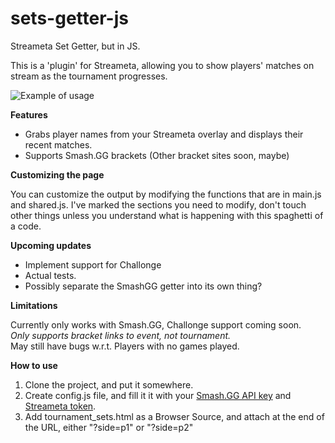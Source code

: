 # sets-getter-js
 Streameta Set Getter, but in JS.

This is a 'plugin' for Streameta, allowing you to show players' matches on stream as the tournament progresses.

![Example of usage](https://i.imgur.com/YyPe9YD.png)

**Features**

* Grabs player names from your Streameta overlay and displays their recent matches.
* Supports Smash.GG brackets (Other bracket sites soon, maybe)

**Customizing the page**

You can customize the output by modifying the functions that are in main.js and shared.js. I've marked the sections you need to modify, don't touch other things unless you understand what is happening with this spaghetti of a code.

**Upcoming updates**

* Implement support for Challonge
* Actual tests.
* Possibly separate the SmashGG getter into its own thing?

**Limitations**

Currently only works with Smash.GG, Challonge support coming soon.  
*Only supports bracket links to event, not tournament.*  
May still have bugs w.r.t. Players with no games played.

**How to use**

1. Clone the project, and put it somewhere.
2. Create config.js file, and fill it it with your [Smash.GG API key](https://developer.smash.gg/docs/authentication/) and [Streameta token](https://streameta.com/help/#8.5).
3. Add tournament_sets.html as a Browser Source, and attach at the end of the URL, either "?side=p1" or "?side=p2"
